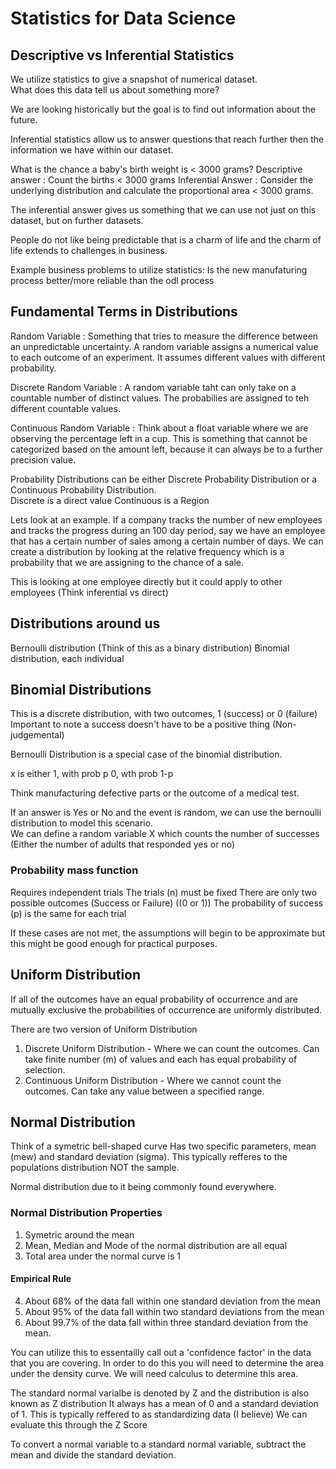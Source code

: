 # Statistics for Data Science

## Descriptive vs Inferential Statistics
We utilize statistics to give a snapshot of numerical dataset.  
What does this data tell us about something more? 

We are looking historically but the goal is to find out information about the future.  

Inferential statistics allow us to answer questions that reach further then the information we have within our dataset.

What is the chance a baby's birth weight is < 3000 grams?
Descriptive answer : Count the births < 3000 grams
Inferential Answer : Consider the underlying distribution and calculate the proportional area < 3000 grams. 

The inferential answer gives us something that we can use not just on this dataset, but on further datasets. 

People do not like being predictable that is a charm of life and the charm of life extends to challenges in business. 

Example business problems to utilize statistics:
Is the new manufaturing process better/more reliable than the odl process

## Fundamental Terms in Distributions
Random Variable : Something that tries to measure the difference between an unpredictable uncertainty. 
A random variable assigns a numerical value to each outcome of an experiment.  It assumes different values with different probability.

Discrete Random Variable : A random variable taht can only take on a countable number of distinct values.  The probabilies are assigned to teh different countable values.

Continuous Random Variable : Think about a float variable where we are observing the percentage left in a cup.  This is something that cannot be categorized based on the amount left, because it can always be to a further precision value. 

Probability Distributions can be either Discrete Probability Distribution or a Continuous Probability Distribution.  
Discrete is a direct value 
Continuous is a Region

Lets look at an example.  If a company tracks the number of new employees and tracks the progress during an 100 day period, say we have an employee that has a certain number of sales among a certain number of days. 
We can create a distribution by looking at the relative frequency which is a probability that we are assigning to the chance of a sale.

This is looking at one employee directly but it could apply to other employees (Think inferential vs direct)

## Distributions around us
Bernoulli distribution (Think of this as a binary distribution)
Binomial distribution, each individual 

## Binomial Distributions
This is a discrete distribution, with two outcomes, 1 (success) or 0 (failure)
Important to note a success doesn't have to be a positive thing (Non-judgemental)

Bernoulli Distribution is a special case of the binomial distribution.

x is either
1, with prob p
0, wth prob 1-p

Think manufacturing defective parts or the outcome of a medical test.

If an answer is Yes or No and the event is random, we can use the bernoulli distribution to model this scenario.  
We can define a random variable X which counts the number of successes (Either the number of adults that responded yes or no)

### Probability mass function
Requires independent trials
The trials (n)  must be fixed
There are only two possible outcomes (Success or Failure) ((0 or 1))
The probability of success (p) is the same for each trial

If these cases are not met, the assumptions will begin to be approximate but this might be good enough for practical purposes.

## Uniform Distribution
If all of the outcomes have an equal probability of occurrence and are mutually exclusive the probabilities of occurrence are uniformly distributed.

There are two version of Uniform Distribution
1. Discrete Uniform Distribution - Where we can count the outcomes. Can take finite number (m) of values and each has equal probability of selection.
2. Continuous Uniform Distribution - Where we cannot count the outcomes.  Can take any value between a specified range. 

## Normal Distribution
Think of a symetric bell-shaped curve
Has two specific parameters, mean (mew) and standard deviation (sigma). This typically refferes to the populations distribution NOT the sample.

Normal distribution due to it being commonly found everywhere. 
### Normal Distribution Properties
1. Symetric around the mean
2. Mean, Median and Mode of the normal distribution are all equal
3. Total area under the normal curve is 1

#### Empirical Rule
4. About 68% of the data fall within one standard deviation from the mean
5. About 95% of the data fall within two standard deviations from the mean
6. About 99.7% of the data fall within three standard deviation from the mean.

You can utilize this to essentailly call out a 'confidence factor' in the data that you are covering.
In order to do this you will need to determine the area under the density curve.
We will need calculus to determine this area.

The standard normal varialbe is denoted by Z and the distribution is also known as Z distribution
It always has a mean of 0 and a standard deviation of 1.  This is typically reffered to as standardizing data (I believe)
We can evaluate this through the Z Score

To convert a normal variable to a standard normal variable, subtract the mean and divide the standard deviation.  
